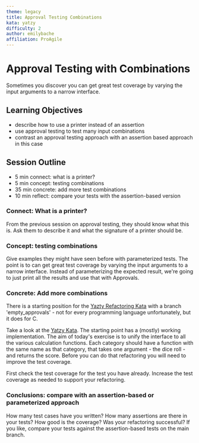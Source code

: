 ```yaml
---
theme: legacy
title: Approval Testing Combinations
kata: yatzy
difficulty: 2
author: emilybache
affiliation: ProAgile
---
```


# Approval Testing with Combinations

Sometimes you discover you can get great test coverage by varying the input arguments to a narrow interface.

## Learning Objectives

* describe how to use a printer instead of an assertion
* use approval testing to test many input combinations
* contrast an approval testing approach with an assertion based approach in this case

## Session Outline
 
* 5 min connect: what is a printer?
* 5 min concept: testing combinations
* 35 min concrete: add more test combinations
* 10 min reflect: compare your tests with the assertion-based version 

### Connect: What is a printer?
From the previous session on approval testing, they should know what this is. Ask them to describe it and what the signature of a printer should be.

### Concept: testing combinations
Give examples they might have seen before with parameterized tests. The point is to can get great test coverage by varying the input arguments to a narrow interface. Instead of parameterizing the expected result, we're going to just print all the results and use that with Approvals.

### Concrete: Add more combinations
There is a starting position for the [Yazty Refactoring Kata](https://github.com/emilybache/Yatzy-Refactoring-Kata/tree/main) with a branch 'empty_approvals' - not for every programming language unfortunately, but it does for C.

Take a look at the [Yatzy Kata](/kata_descriptions/yatzy.html). The starting point has a (mostly) working implementation. The aim of today's exercise is to unify the interface to all the various calculation functions. Each category should have a function with the same name as that category, that takes one argument - the dice roll - and returns the score. Before you can do that refactoring you will need to improve the test coverage.

First check the test coverage for the test you have already. Increase the test coverage as needed to support your refactoring.

### Conclusions: compare with an assertion-based or parameterized approach
How many test cases have you written?  How many assertions are there in your tests? How good is the coverage? Was your refactoring successful? If you like, compare your tests against the assertion-based tests on the main branch.
